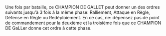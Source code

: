 Une fois par bataille, ce CHAMPION DE GALLET
peut donner un des ordres suivants jusqu'à 3 fois
à la même phase: Ralliement, Attaque en Règle,
Défense en Règle ou Redéploiement. En ce cas, ne:
dépensez pas de point de commandement pour la
deuxième et la troisième fois que ce CHAMPION DE
GaLLer donne cet ordre à cette phase.
